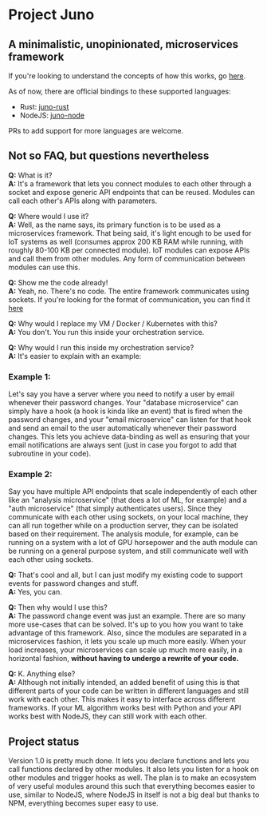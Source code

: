 # Project Juno

## A minimalistic, unopinionated, microservices framework

If you're looking to understand the concepts of how this works, go [here](./docs/).

As of now, there are official bindings to these supported languages:

- Rust: [juno-rust](https://github.com/bytesonus/juno-rust)
- NodeJS: [juno-node](https://github.com/bytesonus/juno-node)

PRs to add support for more languages are welcome.

## Not so FAQ, but questions nevertheless

__Q:__ What is it?  
__A:__ It's a framework that lets you connect modules to each other through a socket and expose generic API endpoints that can be reused. Modules can call each other's APIs along with parameters.

__Q:__ Where would I use it?  
__A:__ Well, as the name says, its primary function is to be used as a microservices framework. That being said, it's light enough to be used for IoT systems as well (consumes approx 200 KB RAM while running, with roughly 80-100 KB per connected module). IoT modules can expose APIs and call them from other modules. Any form of communication between modules can use this.  

__Q:__ Show me the code already!  
__A:__ Yeah, no. There's no code. The entire framework communicates using sockets. If you're looking for the format of communication, you can find it [here](./docs/)

__Q:__ Why would I replace my VM / Docker / Kubernetes with this?  
__A:__ You don't. You run this inside your orchestration service.

__Q:__ Why would I run this inside my orchestration service?  
__A:__ It's easier to explain with an example:

### Example 1:  

Let's say you have a server where you need to notify a user by email whenever their password changes. Your "database microservice" can simply have a hook (a hook is kinda like an event) that is fired when the password changes, and your "email microservice" can listen for that hook and send an email to the user automatically whenever their password changes. This lets you achieve data-binding as well as ensuring that your email notifications are always sent (just in case you forgot to add that subroutine in your code).

### Example 2:

Say you have multiple API endpoints that scale independently of each other like an "analysis microservice" (that does a lot of ML, for example) and a "auth microservice" (that simply authenticates users). Since they communicate with each other using sockets, on your local machine, they can all run together while on a production server, they can be isolated based on their requirement. The analysis module, for example, can be running on a system with a lot of GPU horsepower and the auth module can be running on a general purpose system, and still communicate well with each other using sockets.

__Q:__ That's cool and all, but I can just modify my existing code to support events for password changes and stuff.  
__A:__ Yes, you can.

__Q:__ Then why would I use this?  
__A:__ The password change event was just an example. There are so many more use-cases that can be solved. It's up to you how you want to take advantage of this framework. Also, since the modules are separated in a microservices fashion, it lets you scale up much more easily. When your load increases, your microservices can scale up much more easily, in a horizontal fashion, __without having to undergo a rewrite of your code.__

__Q:__ K. Anything else?  
__A:__ Although not initially intended, an added benefit of using this is that different parts of your code can be written in different languages and still work with each other. This makes it easy to interface across different frameworks. If your ML algorithm works best with Python and your API works best with NodeJS, they can still work with each other.

## Project status

Version 1.0 is pretty much done. It lets you declare functions and lets you call functions declared by other modules. It also lets you listen for a hook on other modules and trigger hooks as well. The plan is to make an ecosystem of very useful modules around this such that everything becomes easier to use, similar to NodeJS, where NodeJS in itself is not a big deal but thanks to NPM, everything becomes super easy to use.